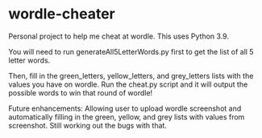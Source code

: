 # wordle-cheater
Personal project to help me cheat at wordle. This uses Python 3.9. 

You will need to run generateAll5LetterWords.py first to get the list of all 5 letter words.

Then, fill in the green_letters, yellow_letters, and grey_letters lists with the values you have on wordle. Run the cheat.py script and it will output the possible words to win that round of wordle! 

Future enhancements: Allowing user to upload wordle screenshot and automatically filling in the green, yellow, and grey lists with values from screenshot. Still working out the bugs with that. 

